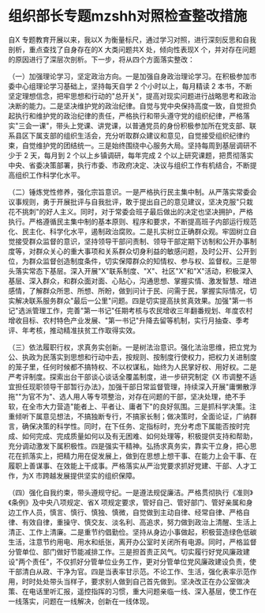# **组织部长专题mzshh对照检查整改措施**

自X 专题教育开展以来，我以X
为衡量标尺，通过学习对照，进行深刻反思和自我剖析，重点查找了自身存在的X
大类问题共X 处，倾向性表现X
个，并对存在问题的原因进行了深层次剖析。下一步，将从四个方面落实整改：

（一）加强理论学习，坚定政治方向。一是加强自身政治理论学习。在积极参加市委中心组理论学习基础上，坚持每天自学
2 个小时以上，每月精读 2
本书，不断坚定理想信念，把牢思想和行动的"总开关"，提高对现实问题进行战略思考和政治决断的能力。二是坚决维护党的政治纪律。自觉与党中央保持高度一致，自觉担负起执行和维护党的政治纪律的责任，严格执行和带头遵守党的组织纪律，严格落实"三会一课"，带头上党课、讲党课，以普通党员的身份积极参加所在党支部、联系县区下属支部的组织生活会，充分听取群众建议和意见，自觉接受组织纪律约束，自觉维护党的团结统一。三是始终围绕中心服务大局。坚持每周到基层调研不少于
2 天，每月到 2 个以上乡镇调研，每年完成 2
个以上研究课题，把贯彻落实中央、省委决策部署，执行市委、市政府决定、决议与组织工作有机结合，不断提高组织工作科学化水平。

（二）锤炼党性修养，强化宗旨意识。一是严格执行民主集中制。从严落实常委会议事规则，勇于开展批评与自我批评，敢于提出自己的意见建议，坚决克服"只栽花不挑刺"的好人主义。同时，对于常委会班子最后做出的决定也坚决拥护，严格执行。严格遵循民主集中制的基本原则、程序和要求，不断提高班子内部运行规范化、民主化、科学化水平，遏制政治腐败。二是扎实树立正确群众观。牢固树立自觉接受群众监督的意识，坚持领导干部问责制、领导干部定期下访制和公开办事制度等，对群众关心的重大事项和关系群众切身利益的敏感问题，及时公开、公开到位，为群众监督创造制度条件，切实保障群众的知情权、参与权、监督权。三是带头落实常态下基层。深入开展"X"联系制度、"X"、社区"X"和"X"活动，积极深入基层、深入群众，和群众面对面、心贴心，沟通思想、掌握实情、激发智慧、增进感情，了解群众所思、所想、所盼，做到问计于民、问需于民，掌握实际情况，切实解决联系服务群众"最后一公里"问题。四是切实提高扶贫真效果。加强"第一书记"选派管理工作，完善"第一书记"任期考核与农民增收三年翻番规划、年度农村增收目标、农村特色产业发展、"第一书记"升降去留等机制，实行月抽查、季考评、年考核，推动精准扶贫工作取得实效。

（三）依法履职行权，求真务实创新。一是树法治意识。强化法治思维，把立党为公、执政为民落实到思想和行动中去，按规则、按制度行使权力，把权力关进制度的笼子里，任何时候都不搞特权、不以权谋私，始终为人民掌好权、用好权。二是严考评制度。探索出台干部谈心谈话全覆盖制度，进一步研究制定《X
市调整不适宜担任现职领导干部暂行办法》，加强干部日常监督管理，持续深入开展"庸懒散浮拖""为官不为"、选人用人等专项整治，对存在问题的干部，坚决处理，绝不手软，在全市大力营造"能者上、平者让、庸者下"的良好氛围。三是抓科学决策。注重倾听下属意见想法，不搞独断专行，不搞家长制；做决策时，全面论证，广纳群言，确保决策的科学性。同时，在下任务、定指标时，充分考虑下属能否按时完成、如何完成、完成质量如何以及有无困难、如何处理等，积极提供支持和帮助，充分调动激发下属积极性。四是强实干精神。弘扬求真务实，靠实干立身，把心思花在抓落实上，把精力用在促发展上，做到在思想上想干事、在能力上会干事、在履职上善谋事、在效能上干成事。严格落实从严治党要求抓好党建、干部、人才工作，为X
市跨越发展提供坚实的组织保障。

（四）强化自我约束，带头遵规守纪。一是遵法规促廉洁。严格贯彻执行《准则》《条例》及中央八项规定、省X
项规定要求，管好自己、管好部门、管好亲属和身边工作人员，慎言、慎行、慎独、慎微，自觉做到主动自律、经常自律、严格自律、有效自律，重操守、慎交友、淡名利、高追求，努力做到政治上清醒、生活上清正、工作上清廉。二是重节约倡勤俭。坚持从身边小事做起，积极营造绿色低碳生活，注意节约用电、用水和纸张，离开办公室时关闭所有电源。同时，严格监督分管单位、部门做好节能减排工作。三是担首责正风气。切实履行好党风廉政建设"两个责任"，不仅抓好分管单位业务工作，更对分管单位党风廉政建设负责，使干部清白从政、干净为官。四是当表率甘示范。不论工作、生活，强化表率示范作用，时时处处带头当样子，要求别人做到自己首先做到。坚决改正在办公室做决策、在电话里听汇报，遥控指挥的习惯，重大问题亲临一线、深入基层，使工作在一线落实，问题在一线解决，创新在一线体现。
